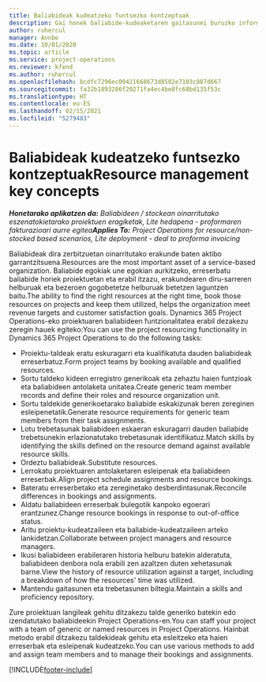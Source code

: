 ```yaml
---
title: Baliabideak kudeatzeko funtsezko kontzeptuak
description: Gai honek baliabide-kudeaketaren gaitasunei buruzko informazioa eskaintzen du Microsoft Dynamics Project Operations-en.
author: ruhercul
manager: Annbe
ms.date: 10/01/2020
ms.topic: article
ms.service: project-operations
ms.reviewer: kfend
ms.author: ruhercul
ms.openlocfilehash: bcdfc7296ec09421668673d8502e7103c887d667
ms.sourcegitcommit: fa32b1893286f20271fa4ec4be8fc68bd135f53c
ms.translationtype: HT
ms.contentlocale: eu-ES
ms.lasthandoff: 02/15/2021
ms.locfileid: "5279483"
---
```

# <a name="resource-management-key-concepts"></a><span data-ttu-id="665ac-103">Baliabideak kudeatzeko funtsezko kontzeptuak</span><span class="sxs-lookup"><span data-stu-id="665ac-103">Resource management key concepts</span></span>

<span data-ttu-id="665ac-104">_**Honetarako aplikatzen da:** Baliabideen / stockean oinarritutako eszenatokietarako proiektuen eragiketak, Lite hedapena - proformaren fakturazioari aurre egitea_</span><span class="sxs-lookup"><span data-stu-id="665ac-104">_**Applies To:** Project Operations for resource/non-stocked based scenarios, Lite deployment - deal to proforma invoicing_</span></span>

<span data-ttu-id="665ac-105">Baliabideak dira zerbitzuetan oinarritutako erakunde baten aktibo garrantzitsuena.</span><span class="sxs-lookup"><span data-stu-id="665ac-105">Resources are the most important asset of a service-based organization.</span></span> <span data-ttu-id="665ac-106">Baliabide egokiak une egokian aurkitzeko, erreserbatu baliabide horiek proiektuetan eta erabil itzazu, erakundearen diru-sarreren helburuak eta bezeroen gogobetetze helburuak betetzen laguntzen baitu.</span><span class="sxs-lookup"><span data-stu-id="665ac-106">The ability to find the right resources at the right time, book those resources on projects and keep them utilized, helps the organization meet revenue targets and customer satisfaction goals.</span></span> <span data-ttu-id="665ac-107">Dynamics 365 Project Operations-eko proiektuaren baliabideen funtzionalitatea erabil dezakezu zeregin hauek egiteko:</span><span class="sxs-lookup"><span data-stu-id="665ac-107">You can use the project resourcing functionality in Dynamics 365 Project Operations to do the following tasks:</span></span>

- <span data-ttu-id="665ac-108">Proiektu-taldeak eratu eskuragarri eta kualifikatuta dauden baliabideak erreserbatuz.</span><span class="sxs-lookup"><span data-stu-id="665ac-108">Form project teams by booking available and qualified resources.</span></span>
- <span data-ttu-id="665ac-109">Sortu taldeko kideen erregistro generikoak eta zehaztu haien funtzioak eta baliabideen antolaketa unitatea.</span><span class="sxs-lookup"><span data-stu-id="665ac-109">Create generic team member records and define their roles and resource organization unit.</span></span>
- <span data-ttu-id="665ac-110">Sortu taldekide generikoetarako baliabide eskakizunak beren zereginen esleipenetatik.</span><span class="sxs-lookup"><span data-stu-id="665ac-110">Generate resource requirements for generic team members from their task assignments.</span></span>
- <span data-ttu-id="665ac-111">Lotu trebetasunak baliabideen eskaeran eskuragarri dauden baliabide trebetsunekin erlazionatutako trebetasunak identifikatuz.</span><span class="sxs-lookup"><span data-stu-id="665ac-111">Match skills by identifying the skills defined on the resource demand against available resource skills.</span></span>
- <span data-ttu-id="665ac-112">Ordeztu baliabideak.</span><span class="sxs-lookup"><span data-stu-id="665ac-112">Substitute resources.</span></span>
- <span data-ttu-id="665ac-113">Lerrokatu proiektuaren antolaketaren esleipenak eta baliabideen erreserbak.</span><span class="sxs-lookup"><span data-stu-id="665ac-113">Align project schedule assignments and resource bookings.</span></span>
- <span data-ttu-id="665ac-114">Bateratu erreserbetako eta zereginetako desberdintasunak.</span><span class="sxs-lookup"><span data-stu-id="665ac-114">Reconcile differences in bookings and assignments.</span></span>
- <span data-ttu-id="665ac-115">Aldatu baliabideen erreserbak bulegotik kanpoko egoerari erantzunez.</span><span class="sxs-lookup"><span data-stu-id="665ac-115">Change resource bookings in response to out-of-office status.</span></span>
- <span data-ttu-id="665ac-116">Aritu proiektu-kudeatzaileen eta baliabide-kudeatzaileen arteko lankidetzan.</span><span class="sxs-lookup"><span data-stu-id="665ac-116">Collaborate between project managers and resource managers.</span></span>
- <span data-ttu-id="665ac-117">Ikusi baliabideen erabileraren historia helburu batekin alderatuta, baliabideen denbora nola erabili zen azaltzen duten xehetasunak barne.</span><span class="sxs-lookup"><span data-stu-id="665ac-117">View the history of resource utilization against a target, including a breakdown of how the resources' time was utilized.</span></span>
- <span data-ttu-id="665ac-118">Mantendu gaitasunen eta trebetasunen biltegia.</span><span class="sxs-lookup"><span data-stu-id="665ac-118">Maintain a skills and proficiency repository.</span></span>


<span data-ttu-id="665ac-119">Zure proiektuan langileak gehitu ditzakezu talde generiko batekin edo izendatutako baliabideekin Project Operations-en.</span><span class="sxs-lookup"><span data-stu-id="665ac-119">You can staff your project with a team of generic or named resources in Project Operations.</span></span> <span data-ttu-id="665ac-120">Hainbat metodo erabil ditzakezu taldekideak gehitu eta esleitzeko eta haien erreserbak eta esleipenak kudeatzeko.</span><span class="sxs-lookup"><span data-stu-id="665ac-120">You can use various methods to add and assign team members and to manage their bookings and assignments.</span></span> 


[!INCLUDE[footer-include](../includes/footer-banner.md)]